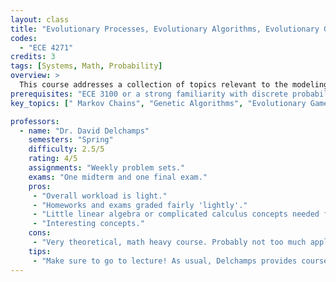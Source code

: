 ```yaml
---
layout: class
title: "Evolutionary Processes, Evolutionary Algorithms, Evolutionary Games"
codes:
  - "ECE 4271"
credits: 3
tags: [Systems, Math, Probability]
overview: >
  This course addresses a collection of topics relevant to the modeling, analysis, simulation, and optimization of large complex multi-agent systems. It also provides a standalone introduction to discrete-time Markov chains; covers the Metropolis algorithm and its generalizations; gives an introduction to the theory of genetic algorithms; and provides an introduction to evolutionary game theory, including the ESS concept, replicator dynamics, and dynamic probabilistic approaches.
prerequisites: "ECE 3100 or a strong familiarity with discrete probability."
key_topics: [" Markov Chains", "Genetic Algorithms", "Evolutionary Game Theroy"]

professors:
  - name: "Dr. David Delchamps"
    semesters: "Spring"
    difficulty: 2.5/5
    rating: 4/5
    assignments: "Weekly problem sets."
    exams: "One midterm and one final exam."
    pros:
     - "Overall workload is light."
     - "Homeworks and exams graded fairly 'lightly'."
     - "Little linear algebra or complicated calculus concepts needed for prerequisites."
     - "Interesting concepts."
    cons:
     - "Very theoretical, math heavy course. Probably not too much application for most ECE majors."
    tips:
     - "Make sure to go to lecture! As usual, Delchamps provides course notes but the lecture content is more focused, and key points are highlighted more."
---
```

